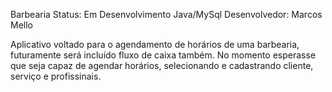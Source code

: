 Barbearia
Status: Em Desenvolvimento
Java/MySql
Desenvolvedor: Marcos Mello

Aplicativo voltado para o agendamento de horários de uma barbearia, futuramente
será incluído fluxo de caixa também.
No momento esperasse que seja capaz de agendar horários, selecionando e cadastrando
cliente, serviço e profissinais.
